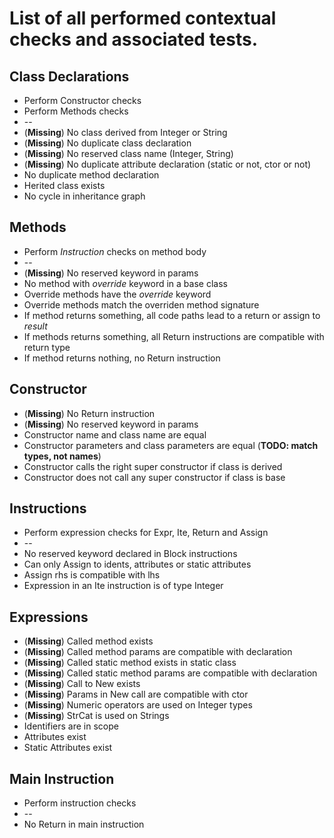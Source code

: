 # List of all performed contextual checks and associated tests.

## Class Declarations

* Perform Constructor checks
* Perform Methods checks
* --
* (**Missing**) No class derived from Integer or String
* (**Missing**) No duplicate class declaration
* (**Missing**) No reserved class name (Integer, String)
* (**Missing**) No duplicate attribute declaration (static or not, ctor or not)
* No duplicate method declaration
* Herited class exists
* No cycle in inheritance graph

## Methods

* Perform *Instruction* checks on method body
* --
* (**Missing**) No reserved keyword in params
* No method with *override* keyword in a base class
* Override methods have the *override* keyword
* Override methods match the overriden method signature
* If method returns something, all code paths lead to a return or assign to *result*
* If methods returns something, all Return instructions are compatible with return type
* If method returns nothing, no Return instruction

## Constructor

* (**Missing**) No Return instruction
* (**Missing**) No reserved keyword in params
* Constructor name and class name are equal
* Constructor parameters and class parameters are equal (**TODO: match types, not names**)
* Constructor calls the right super constructor if class is derived
* Constructor does not call any super constructor if class is base

## Instructions

* Perform expression checks for Expr, Ite, Return and Assign
* --
* No reserved keyword declared in Block instructions
* Can only Assign to idents, attributes or static attributes
* Assign rhs is compatible with lhs
* Expression in an Ite instruction is of type Integer

## Expressions

* (**Missing**) Called method exists
* (**Missing**) Called method params are compatible with declaration
* (**Missing**) Called static method exists in static class
* (**Missing**) Called static method params are compatible with declaration
* (**Missing**) Call to New exists
* (**Missing**) Params in New call are compatible with ctor
* (**Missing**) Numeric operators are used on Integer types
* (**Missing**) StrCat is used on Strings
* Identifiers are in scope
* Attributes exist
* Static Attributes exist

## Main Instruction

* Perform instruction checks
* --
* No Return in main instruction
